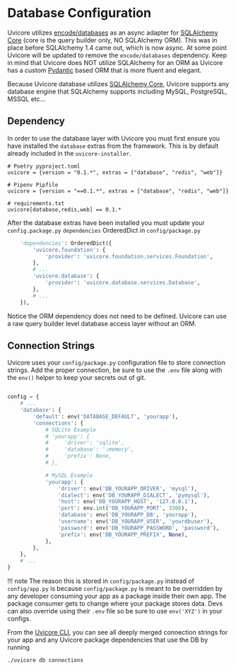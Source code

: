 # Database Configuration

Uvicore utilizes [encode/databases](https://github.com/encode/databases) as an async adapter for [SQLAlchemy Core](https://docs.sqlalchemy.org/en/13/core/tutorial.html) (core is the query builder only, NO SQLAlchemy ORM).  This was in place before SQLAlchemy 1.4 came out, which is now async.  At some point Uvicore will be updated to remove the `encode/databases` dependency.  Keep in mind that Uvicore does NOT utilize SQLAlchemy for an ORM as Uvicore has a custom [Pydantic](/orm-pydantic/) based ORM that is more fluent and elegant.

Because Uvicore database utilizes [SQLAlchemy Core](https://docs.sqlalchemy.org/en/13/core/tutorial.html), Uvicore supports any database engine that SQLAlchemy supports including MySQL, PostgreSQL, MSSQL etc...


## Dependency

In order to use the database layer with Uvicore you must first ensure you have installed the `database` extras from the framework.  This is by default already included in the `uvicore-installer`.
```
# Poetry pyproject.toml
uvicore = {version = "0.1.*", extras = ["database", "redis", "web"]}

# Pipenv Pipfile
uvicore = {version = "==0.1.*", extras = ["database", "redis", "web"]}

# requirements.txt
uvicore[database,redis,web] == 0.1.*
```

After the database extras have been installed you must update your `config.package.py` `dependencies` OrderedDict in `config/package.py`
```python
    'dependencies': OrderedDict({
        'uvicore.foundation': {
            'provider': 'uvicore.foundation.services.Foundation',
        },
        # ...
        'uvicore.database': {
            'provider': 'uvicore.database.services.Database',
        },
        # ...
    }),
```

Notice the ORM dependency does not need to be defined.  Uvicore can use a raw query builder level database access layer without an ORM.


## Connection Strings

Uvicore uses your `config/package.py` configuration file to store connection strings. Add the proper connection, be sure to use the `.env` file along with the `env()` helper to keep your secrets out of git.

```python

config = {
    # ...
    'database': {
        'default': env('DATABASE_DEFAULT', 'yourapp'),
        'connections': {
            # SQLite Example
            # 'yourapp': {
            #     'driver': 'sqlite',
            #     'database': ':memory',
            #     'prefix': None,
            # },

            # MySQL Example
            'yourapp': {
                'driver': env('DB_YOURAPP_DRIVER', 'mysql'),
                'dialect': env('DB_YOURAPP_DIALECT', 'pymysql'),
                'host': env('DB_YOURAPP_HOST', '127.0.0.1'),
                'port': env.int('DB_YOURAPP_PORT', 3306),
                'database': env('DB_YOURAPP_DB', 'yourapp'),
                'username': env('DB_YOURAPP_USER', 'yourdbuser'),
                'password': env('DB_YOURAPP_PASSWORD', 'password'),
                'prefix': env('DB_YOURAPP_PREFIX', None),
            },
        },
    },
    # ...
}
```
!!! note
    The reason this is stored in `config/package.py` instead of `config/app.py` is because `config/package.py` is meant to be overridden by any developer consuming your app as a package inside their own app.  The package consumer gets to change where your package stores data.  Devs can also override using their `.env` file so be sure to use `env('XYZ')` in your configs.

From the [Uvicore CLI](/cli/), you can see all deeply merged connection strings for your app and any Uvicore package dependencies that use the DB by running
```bash
./uvicore db connections
```
